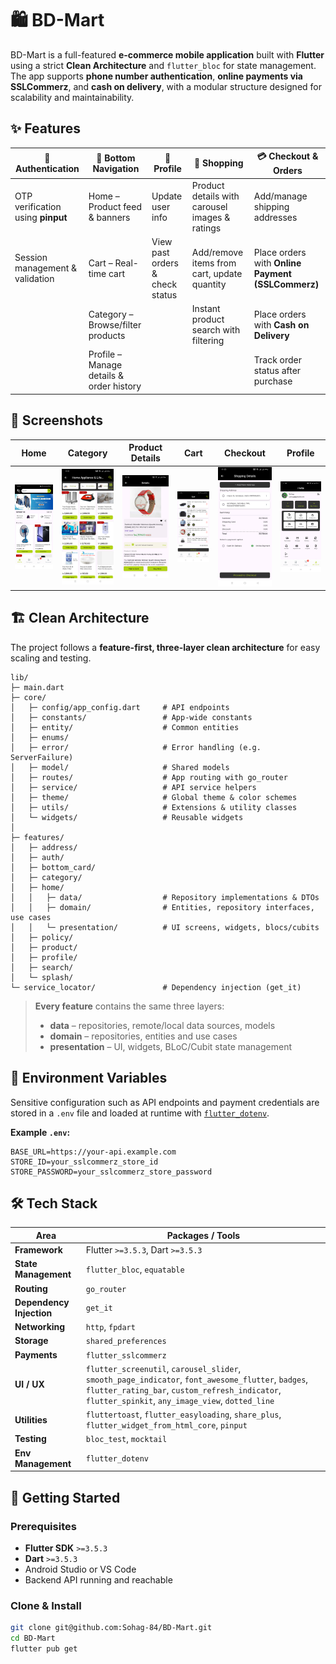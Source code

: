 # 🛍️ BD-Mart

BD-Mart is a full-featured **e-commerce mobile application** built with **Flutter** using a strict **Clean Architecture** and `flutter_bloc` for state management.  
The app supports **phone number authentication**, **online payments via SSLCommerz**, and **cash on delivery**, with a modular structure designed for scalability and maintainability.


## ✨ Features

| 🔐 Authentication | 🧭 Bottom Navigation | 👤 Profile | 🛒 Shopping | 💳 Checkout & Orders |
|------------------|-------------------|-----------|------------|--------------------|
| OTP verification using **pinput** | Home – Product feed & banners | Update user info | Product details with carousel images & ratings | Add/manage shipping addresses |
| Session management & validation | Cart – Real-time cart | View past orders & check status | Add/remove items from cart, update quantity | Place orders with **Online Payment (SSLCommerz)** |
|                  | Category – Browse/filter products |           | Instant product search with filtering | Place orders with **Cash on Delivery** |
|                  | Profile – Manage details & order history |           |            | Track order status after purchase |

## 📸 Screenshots

| Home | Category | Product Details | Cart | Checkout | Profile |
|------|---------|------|---------|---------|---------|
| ![Home](screenshots/home.png) | ![Category](screenshots/sub-category.png) | ![Product Details](screenshots/product-details.png) | ![Cart](screenshots/cart.png) | ![Checkout](screenshots/checkout.png) | ![Profile](screenshots/profile.png)  |


## 🏗️ Clean Architecture

The project follows a **feature-first, three-layer clean architecture** for easy scaling and testing.

```text
lib/
├─ main.dart
├─ core/
│   ├─ config/app_config.dart     # API endpoints
│   ├─ constants/                 # App-wide constants
│   ├─ entity/                    # Common entities
│   ├─ enums/
│   ├─ error/                     # Error handling (e.g. ServerFailure)
│   ├─ model/                     # Shared models
│   ├─ routes/                    # App routing with go_router
│   ├─ service/                   # API service helpers
│   ├─ theme/                     # Global theme & color schemes
│   ├─ utils/                     # Extensions & utility classes
│   └─ widgets/                   # Reusable widgets
│
├─ features/
│   ├─ address/
│   ├─ auth/
│   ├─ bottom_card/
│   ├─ category/
│   ├─ home/
│   │   ├─ data/                  # Repository implementations & DTOs
│   │   ├─ domain/                # Entities, repository interfaces, use cases
│   │   └─ presentation/          # UI screens, widgets, blocs/cubits
│   ├─ policy/
│   ├─ product/
│   ├─ profile/
│   ├─ search/
│   └─ splash/
└─ service_locator/               # Dependency injection (get_it)
```
> **Every feature** contains the same three layers:
> - **data** – repositories, remote/local data sources, models  
> - **domain** – repositories, entities and use cases  
> - **presentation** – UI, widgets, BLoC/Cubit state management

## 🔐 Environment Variables

Sensitive configuration such as API endpoints and payment credentials are stored in a `.env` file and loaded at runtime with [`flutter_dotenv`](https://pub.dev/packages/flutter_dotenv).

**Example `.env`:**
```env
BASE_URL=https://your-api.example.com
STORE_ID=your_sslcommerz_store_id
STORE_PASSWORD=your_sslcommerz_store_password
```
## 🛠️ Tech Stack

| Area                     | Packages / Tools                                                                                                                                                                                         |
| ------------------------ | -------------------------------------------------------------------------------------------------------------------------------------------------------------------------------------------------------- |
| **Framework**            | Flutter `>=3.5.3`, Dart `>=3.5.3`                                                                                                                                                                        |
| **State Management**     | `flutter_bloc`, `equatable`                                                                                                                                                                              |
| **Routing**              | `go_router`                                                                                                                                                                                              |
| **Dependency Injection** | `get_it`                                                                                                                                                                                                 |
| **Networking**           | `http`, `fpdart`                                                                                                                                                                                         |
| **Storage**              | `shared_preferences`                                                                                                                                                                                     |
| **Payments**             | `flutter_sslcommerz`                                                                                                                                                                                     |
| **UI / UX**              | `flutter_screenutil`, `carousel_slider`, `smooth_page_indicator`, `font_awesome_flutter`, `badges`, `flutter_rating_bar`, `custom_refresh_indicator`, `flutter_spinkit`, `any_image_view`, `dotted_line` |
| **Utilities**            | `fluttertoast`, `flutter_easyloading`, `share_plus`, `flutter_widget_from_html_core`, `pinput`                                                                                                           |
| **Testing**              | `bloc_test`, `mocktail`                                                                                                                                                                                  |
| **Env Management**       | `flutter_dotenv`                                                                                                                                                                                         

## 🚀 Getting Started

### Prerequisites
- **Flutter SDK** `>=3.5.3`  
- **Dart** `>=3.5.3`  
- Android Studio or VS Code  
- Backend API running and reachable

### Clone & Install
```bash
git clone git@github.com:Sohag-84/BD-Mart.git
cd BD-Mart
flutter pub get
```
